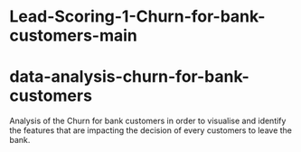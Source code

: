 # Lead-Scoring-1-Churn-for-bank-customers-main

# data-analysis-churn-for-bank-customers
Analysis of the Churn for bank customers in order to visualise and identify the features that are impacting the decision of every customers to leave the bank.
